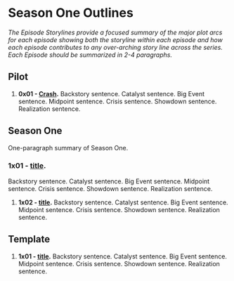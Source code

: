 # Season One Outlines

_The Episode Storylines provide a focused summary of the major plot arcs for each episode showing both the storyline within each episode and how each episode contributes to any over-arching story line across the series. Each Episode should be summarized in 2-4 paragraphs._

## Pilot

1. **0x01 - [Crash](docs/episodes/0x01-crash.md).**
Backstory sentence.
Catalyst sentence.
Big Event sentence.
Midpoint sentence.
Crisis sentence.
Showdown sentence.
Realization sentence.

## Season One

One-paragraph summary of Season One.

### **1x01 - [title](docs/episodes/1x01.md).**
Backstory sentence.
Catalyst sentence.
Big Event sentence.
Midpoint sentence.
Crisis sentence.
Showdown sentence.
Realization sentence.

1. **1x02 - [title](docs/episodes/1x02.md).**
Backstory sentence.
Catalyst sentence.
Big Event sentence.
Midpoint sentence.
Crisis sentence.
Showdown sentence.
Realization sentence.


## Template

1. **1x01 - [title](docs/episodes/1x01.md).**
Backstory sentence.
Catalyst sentence.
Big Event sentence.
Midpoint sentence.
Crisis sentence.
Showdown sentence.
Realization sentence.

